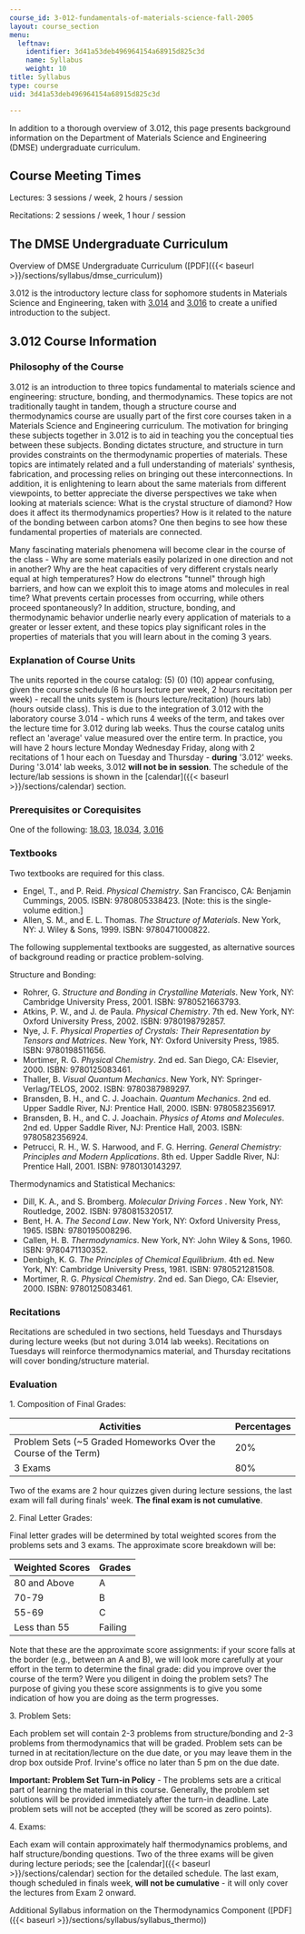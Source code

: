 ```yaml
---
course_id: 3-012-fundamentals-of-materials-science-fall-2005
layout: course_section
menu:
  leftnav:
    identifier: 3d41a53deb496964154a68915d825c3d
    name: Syllabus
    weight: 10
title: Syllabus
type: course
uid: 3d41a53deb496964154a68915d825c3d

---
```


In addition to a thorough overview of 3.012, this page presents background information on the Department of Materials Science and Engineering (DMSE) undergraduate curriculum.

Course Meeting Times
--------------------

Lectures: 3 sessions / week, 2 hours / session

Recitations: 2 sessions / week, 1 hour / session

The DMSE Undergraduate Curriculum
---------------------------------

Overview of DMSE Undergraduate Curriculum ([PDF]({{< baseurl >}}/sections/syllabus/dmse_curriculum))

3.012 is the introductory lecture class for sophomore students in Materials Science and Engineering, taken with [3.014](/courses/3-014-materials-laboratory-fall-2006) and [3.016](/courses/3-016-mathematics-for-materials-scientists-and-engineers-fall-2005) to create a unified introduction to the subject.

3.012 Course Information
------------------------

### Philosophy of the Course

3.012 is an introduction to three topics fundamental to materials science and engineering: structure, bonding, and thermodynamics. These topics are not traditionally taught in tandem, though a structure course and thermodynamics course are usually part of the first core courses taken in a Materials Science and Engineering curriculum. The motivation for bringing these subjects together in 3.012 is to aid in teaching you the conceptual ties between these subjects. Bonding dictates structure, and structure in turn provides constraints on the thermodynamic properties of materials. These topics are intimately related and a full understanding of materials' synthesis, fabrication, and processing relies on bringing out these interconnections. In addition, it is enlightening to learn about the same materials from different viewpoints, to better appreciate the diverse perspectives we take when looking at materials science: What is the crystal structure of diamond? How does it affect its thermodynamics properties? How is it related to the nature of the bonding between carbon atoms? One then begins to see how these fundamental properties of materials are connected.

Many fascinating materials phenomena will become clear in the course of the class - Why are some materials easily polarized in one direction and not in another? Why are the heat capacities of very different crystals nearly equal at high temperatures? How do electrons "tunnel" through high barriers, and how can we exploit this to image atoms and molecules in real time? What prevents certain processes from occurring, while others proceed spontaneously? In addition, structure, bonding, and thermodynamic behavior underlie nearly every application of materials to a greater or lesser extent, and these topics play significant roles in the properties of materials that you will learn about in the coming 3 years.

### Explanation of Course Units

The units reported in the course catalog: (5) (0) (10) appear confusing, given the course schedule (6 hours lecture per week, 2 hours recitation per week) - recall the units system is (hours lecture/recitation) (hours lab) (hours outside class). This is due to the integration of 3.012 with the laboratory course 3.014 - which runs 4 weeks of the term, and takes over the lecture time for 3.012 during lab weeks. Thus the course catalog units reflect an 'average' value measured over the entire term. In practice, you will have 2 hours lecture Monday Wednesday Friday, along with 2 recitations of 1 hour each on Tuesday and Thursday - **during** '3.012' weeks. During '3.014' lab weeks, 3.012 **will not be in session**. The schedule of the lecture/lab sessions is shown in the [calendar]({{< baseurl >}}/sections/calendar) section.

### Prerequisites or Corequisites

One of the following: [18.03](/courses/18-03sc-differential-equations-fall-2011), [18.034](/courses/18-034-honors-differential-equations-spring-2004), [3.016](/courses/3-016-mathematics-for-materials-scientists-and-engineers-fall-2005)

### Textbooks

Two textbooks are required for this class.

*   Engel, T., and P. Reid. _Physical Chemistry_. San Francisco, CA: Benjamin Cummings, 2005. ISBN: 9780805338423. \[Note: this is the single-volume edition.\]
*   Allen, S. M., and E. L. Thomas. _The Structure of Materials_. New York, NY: J. Wiley & Sons, 1999. ISBN: 9780471000822.

The following supplemental textbooks are suggested, as alternative sources of background reading or practice problem-solving.

Structure and Bonding:

*   Rohrer, G. _Structure and Bonding in Crystalline Materials_. New York, NY: Cambridge University Press, 2001. ISBN: 9780521663793.
*   Atkins, P. W., and J. de Paula. _Physical Chemistry_. 7th ed. New York, NY: Oxford University Press, 2002. ISBN: 9780198792857.
*   Nye, J. F. _Physical Properties of Crystals: Their Representation by Tensors and Matrices_. New York, NY: Oxford University Press, 1985. ISBN: 9780198511656.
*   Mortimer, R. G. _Physical Chemistry_. 2nd ed. San Diego, CA: Elsevier, 2000. ISBN: 9780125083461.
*   Thaller, B. _Visual Quantum Mechanics_. New York, NY: Springer-Verlag/TELOS, 2002. ISBN: 9780387989297.
*   Bransden, B. H., and C. J. Joachain. _Quantum Mechanics_. 2nd ed. Upper Saddle River, NJ: Prentice Hall, 2000. ISBN: 9780582356917.
*   Bransden, B. H., and C. J. Joachain. _Physics of Atoms and Molecules_. 2nd ed. Upper Saddle River, NJ: Prentice Hall, 2003. ISBN: 9780582356924.
*   Petrucci, R. H., W. S. Harwood, and F. G. Herring. _General Chemistry: Principles and Modern Applications_. 8th ed. Upper Saddle River, NJ: Prentice Hall, 2001. ISBN: 9780130143297.

Thermodynamics and Statistical Mechanics:

*   Dill, K. A., and S. Bromberg. _Molecular Driving Forces_ . New York, NY: Routledge, 2002. ISBN: 9780815320517.
*   Bent, H. A. _The Second Law_. New York, NY: Oxford University Press, 1965. ISBN: 9780195008296.
*   Callen, H. B. _Thermodynamics_. New York, NY: John Wiley & Sons, 1960. ISBN: 9780471130352.
*   Denbigh, K. G. _The Principles of Chemical Equilibrium_. 4th ed. New York, NY: Cambridge University Press, 1981. ISBN: 9780521281508.
*   Mortimer, R. G. _Physical Chemistry_. 2nd ed. San Diego, CA: Elsevier, 2000. ISBN: 9780125083461.

### Recitations

Recitations are scheduled in two sections, held Tuesdays and Thursdays during lecture weeks (but not during 3.014 lab weeks). Recitations on Tuesdays will reinforce thermodynamics material, and Thursday recitations will cover bonding/structure material.

### Evaluation

1\. Composition of Final Grades:

| Activities | Percentages |
| --- | --- |
| Problem Sets (~5 Graded Homeworks Over the Course of the Term) | 20% |
| 3 Exams | 80% 

Two of the exams are 2 hour quizzes given during lecture sessions, the last exam will fall during finals' week. **The final exam is not cumulative**.

2\. Final Letter Grades:

Final letter grades will be determined by total weighted scores from the problems sets and 3 exams. The approximate score breakdown will be:

| Weighted Scores | Grades |
| --- | --- |
| 80 and Above | A |
| 70-79 | B |
| 55-69 | C |
| Less than 55 | Failing 

Note that these are the approximate score assignments: if your score falls at the border (e.g., between an A and B), we will look more carefully at your effort in the term to determine the final grade: did you improve over the course of the term? Were you diligent in doing the problem sets? The purpose of giving you these score assignments is to give you some indication of how you are doing as the term progresses.

3\. Problem Sets:

Each problem set will contain 2-3 problems from structure/bonding and 2-3 problems from thermodynamics that will be graded. Problem sets can be turned in at recitation/lecture on the due date, or you may leave them in the drop box outside Prof. Irvine's office no later than 5 pm on the due date.

**Important: Problem Set Turn-in Policy** - The problems sets are a critical part of learning the material in this course. Generally, the problem set solutions will be provided immediately after the turn-in deadline. Late problem sets will not be accepted (they will be scored as zero points).

4\. Exams:

Each exam will contain approximately half thermodynamics problems, and half structure/bonding questions. Two of the three exams will be given during lecture periods; see the [calendar]({{< baseurl >}}/sections/calendar) section for the detailed schedule. The last exam, though scheduled in finals week, **will not be cumulative** - it will only cover the lectures from Exam 2 onward.

Additional Syllabus information on the Thermodynamics Component ([PDF]({{< baseurl >}}/sections/syllabus/syllabus_thermo))